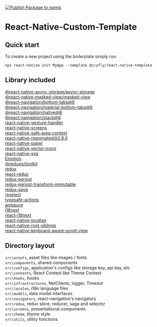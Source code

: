 [![Publish Package to npmjs](https://github.com/ccyfly/react-native-template/actions/workflows/npm-publish.yml/badge.svg)](https://github.com/ccyfly/react-native-template/actions/workflows/npm-publish.yml)

# React-Native-Custom-Template

## Quick start
To create a new project using the boilerplate simply run:
```
npx react-native init MyApp --template @ccyfly/react-native-template
```
## Library included
[@react-native-async-storage/async-storage](https://github.com/react-native-async-storage/async-storage)\
[@react-native-masked-view/masked-view](https://github.com/react-native-masked-view/masked-view)\
[@react-navigation/bottom-tabs@6](https://reactnavigation.org/docs/bottom-tab-navigator/)\
[@react-navigation/material-bottom-tabs@6](https://reactnavigation.org/docs/material-bottom-tab-navigator)\
[@react-navigation/native@6](https://reactnavigation.org/)\
[@react-navigation/stack@6](https://reactnavigation.org/docs/stack-navigator)\
[react-native-gesture-handler](https://github.com/software-mansion/react-native-gesture-handler)\
[react-native-screens](https://github.com/software-mansion/react-native-screens)\
[react-native-safe-area-context](https://github.com/th3rdwave/react-native-safe-area-context)\
[react-native-reanimated@2.8.0](https://github.com/software-mansion/react-native-reanimated)\
[react-native-paper](https://callstack.github.io/react-native-paper/)\
[react-native-vector-icons](https://github.com/oblador/react-native-vector-icons)\
[react-native-svg](https://github.com/react-native-svg/react-native-svg)\
[Emotion](https://emotion.sh/docs/@emotion/native)\
[@reduxjs/toolkit](https://redux-toolkit.js.org)\
[redux](https://redux.js.org)\
[react-redux](https://react-redux.js.org)\
[redux-persist](https://github.com/rt2zz/redux-persist)\
[redux-persist-transform-immutable]()\
[redux-saga](https://redux-saga.js.org)\
[reselect](https://github.com/reduxjs/reselect)\
[typesafe-actions](https://github.com/piotrwitek/typesafe-actions)\
[apisauce](https://github.com/infinitered/apisauce)\
[i18next](https://www.i18next.com)\
[react-i18next](https://react.i18next.com)\
[react-native-localize](https://github.com/zoontek/react-native-localize)\
[react-native-root-siblings](https://github.com/magicismight/react-native-root-siblings)\
[react-native-keyboard-aware-scroll-view](https://github.com/APSL/react-native-keyboard-aware-scroll-view)

## Directory layout
`src\assets`, asset files like images / fonts\
`src\components`, shared components\
`src\configs`, application's configs like storage key, api key, etc\
`src\contexts`, React Context like Theme Context\
`src\hooks`, hooks\
`src\infrastructures`, NetClients, logger, Timeout\
`src\locales`, i18n language files\
`src\models`, data model interfaces\
`src\navigators`, react-navigation's navigators\
`src\redux`, redux store, reducer, saga and selector\
`src\screens`, presentational components\
`src\theme`, theme style\
`src\utils`, utility functions
